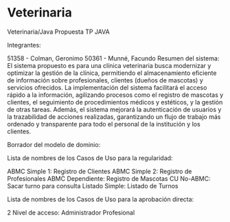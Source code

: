 # Veterinaria
Veterinaria/Java
Propuesta TP JAVA

Integrantes:

51358 - Colman, Geronimo
50361 - Munné, Facundo
Resumen del sistema:
El sistema propuesto es para una clínica veterinaria busca modernizar y optimizar la gestión de la clínica, permitiendo el almacenamiento eficiente de información sobre profesionales, clientes (dueños de mascotas) y servicios ofrecidos. La implementación del sistema facilitará el acceso rápido a la información, agilizando procesos como el registro de mascotas y clientes, el seguimiento de procedimientos médicos y estéticos, y la gestión de otras tareas. Además, el sistema mejorará la autenticación de usuarios y la trazabilidad de acciones realizadas, garantizando un flujo de trabajo más ordenado y transparente para todo el personal de la institución y los clientes.

Borrador del modelo de dominio:




Lista de nombres de los Casos de Uso para la regularidad:

ABMC Simple 1: Registro de Clientes
ABMC Simple 2: Registro de Profesionales
ABMC Dependiente: Registro de Mascotas
CU No-ABMC: Sacar turno para consulta 
Listado Simple: Listado de Turnos


Lista de nombres de los Casos de Uso para la aprobación directa:



2 Nivel de acceso:
Administrador
Profesional
